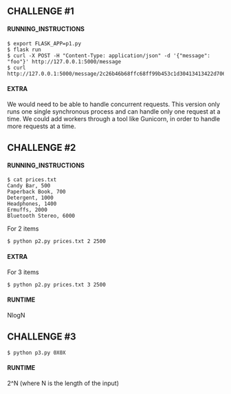 ## CHALLENGE #1 

#### RUNNING_INSTRUCTIONS

```shell
$ export FLASK_APP=p1.py
$ flask run
$ curl -X POST -H "Content-Type: application/json" -d '{"message": "foo"}' http://127.0.0.1:5000/message
$ curl http://127.0.0.1:5000/message/2c26b46b68ffc68ff99b453c1d30413413422d706483bfa0f98a5e886266e7ae
```



#### EXTRA
We would need to be able to handle concurrent requests. This version only runs one single synchronous process and can handle only one request at a time. We could add workers through a tool like Gunicorn, in order to handle more requests at a time.  


## CHALLENGE #2

#### RUNNING_INSTRUCTIONS

```shell
$ cat prices.txt
Candy Bar, 500
Paperback Book, 700
Detergent, 1000
Headphones, 1400
Ermuffs, 2000
Bluetooth Stereo, 6000
```

For 2 items
```shell
$ python p2.py prices.txt 2 2500
```

#### EXTRA
For 3 items
```shell
$ python p2.py prices.txt 3 2500
```


#### RUNTIME
NlogN


## CHALLENGE #3

```shell
$ python p3.py 0X0X
```

#### RUNTIME
2^N (where N is the length of the input)
